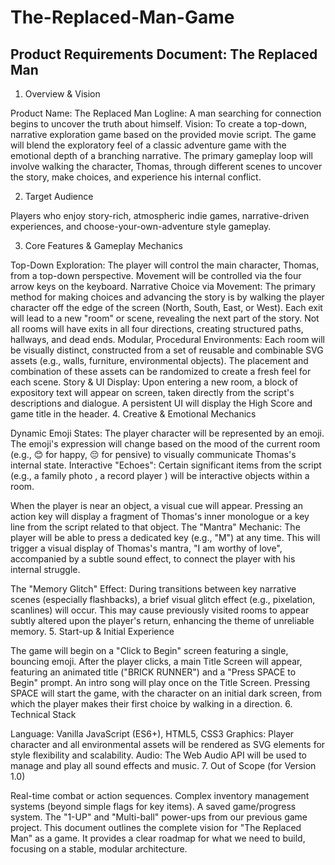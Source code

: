 # The-Replaced-Man-Game

## Product Requirements Document: The Replaced Man
1. Overview & Vision

Product Name: The Replaced Man
Logline: A man searching for connection begins to uncover the truth about himself. 
Vision: To create a top-down, narrative exploration game based on the provided movie script. The game will blend the exploratory feel of a classic adventure game with the emotional depth of a branching narrative. The primary gameplay loop will involve walking the character, Thomas, through different scenes to uncover the story, make choices, and experience his internal conflict.

2. Target Audience

Players who enjoy story-rich, atmospheric indie games, narrative-driven experiences, and choose-your-own-adventure style gameplay.

3. Core Features & Gameplay Mechanics

Top-Down Exploration:
The player will control the main character, Thomas, from a top-down perspective.
Movement will be controlled via the four arrow keys on the keyboard.
Narrative Choice via Movement:
The primary method for making choices and advancing the story is by walking the player character off the edge of the screen (North, South, East, or West).
Each exit will lead to a new "room" or scene, revealing the next part of the story.
Not all rooms will have exits in all four directions, creating structured paths, hallways, and dead ends.
Modular, Procedural Environments:
Each room will be visually distinct, constructed from a set of reusable and combinable SVG assets (e.g., walls, furniture, environmental objects).
The placement and combination of these assets can be randomized to create a fresh feel for each scene.
Story & UI Display:
Upon entering a new room, a block of expository text will appear on screen, taken directly from the script's descriptions and dialogue.
A persistent UI will display the High Score and game title in the header.
4. Creative & Emotional Mechanics

Dynamic Emoji States:
The player character will be represented by an emoji.
The emoji's expression will change based on the mood of the current room (e.g., 😊 for happy, 😔 for pensive) to visually communicate Thomas's internal state.
Interactive "Echoes":
Certain significant items from the script (e.g., a family photo , a record player ) will be interactive objects within a room.

When the player is near an object, a visual cue will appear.
Pressing an action key will display a fragment of Thomas's inner monologue or a key line from the script related to that object.
The "Mantra" Mechanic:
The player will be able to press a dedicated key (e.g., "M") at any time.
This will trigger a visual display of Thomas's mantra, "I am worthy of love", accompanied by a subtle sound effect, to connect the player with his internal struggle.

The "Memory Glitch" Effect:
During transitions between key narrative scenes (especially flashbacks), a brief visual glitch effect (e.g., pixelation, scanlines) will occur.
This may cause previously visited rooms to appear subtly altered upon the player's return, enhancing the theme of unreliable memory.
5. Start-up & Initial Experience

The game will begin on a "Click to Begin" screen featuring a single, bouncing emoji.
After the player clicks, a main Title Screen will appear, featuring an animated title ("BRICK RUNNER")  and a "Press SPACE to Begin" prompt.
An intro song will play once on the Title Screen.
Pressing SPACE will start the game, with the character on an initial dark screen, from which the player makes their first choice by walking in a direction.
6. Technical Stack

Language: Vanilla JavaScript (ES6+), HTML5, CSS3
Graphics: Player character and all environmental assets will be rendered as SVG elements for style flexibility and scalability.
Audio: The Web Audio API will be used to manage and play all sound effects and music.
7. Out of Scope (for Version 1.0)

Real-time combat or action sequences.
Complex inventory management systems (beyond simple flags for key items).
A saved game/progress system.
The "1-UP" and "Multi-ball" power-ups from our previous game project.
This document outlines the complete vision for "The Replaced Man" as a game. It provides a clear roadmap for what we need to build, focusing on a stable, modular architecture.

